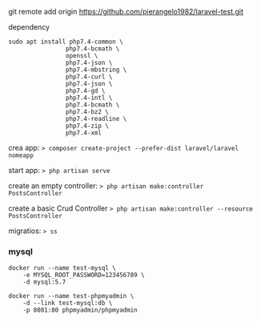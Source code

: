 git remote add origin https://github.com/pierangelo1982/laravel-test.git

dependency
```
sudo apt install php7.4-common \
                php7.4-bcmath \
                openssl \
                php7.4-json \
                php7.4-mbstring \
                php7.4-curl \
                php7.4-json \
                php7.4-gd \
                php7.4-intl \
                php7.4-bcmath \
                php7.4-bz2 \
                php7.4-readline \
                php7.4-zip \
                php7.4-xml

```


crea app:
`> composer create-project --prefer-dist laravel/laravel nomeapp`

start app:
`> php artisan serve`

create an empty controller:
`> php artisan make:controller PostsController`

create a basic Crud Controller
`> php artisan make:controller --resource PostsController`

migratios:
`> ss`



### mysql

```
docker run --name test-mysql \
    -e MYSQL_ROOT_PASSWORD=123456789 \
    -d mysql:5.7
```

```
docker run --name test-phpmyadmin \
    -d --link test-mysql:db \
    -p 8081:80 phpmyadmin/phpmyadmin
```

